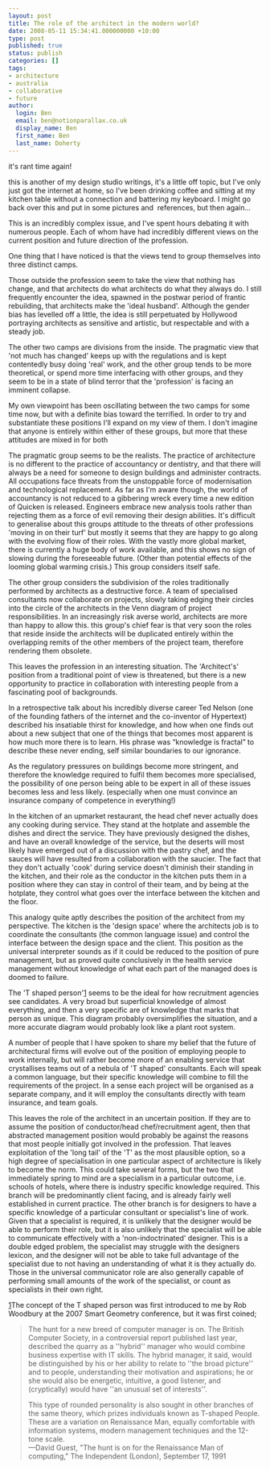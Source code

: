 ```yaml
---
layout: post
title: The role of the architect in the modern world?
date: 2008-05-11 15:34:41.000000000 +10:00
type: post
published: true
status: publish
categories: []
tags:
- architecture
- australia
- collaborative
- future
author:
  login: Ben
  email: ben@notionparallax.co.uk
  display_name: Ben
  first_name: Ben
  last_name: Doherty
---
```

<p>it's rant time again!</p>
<p>this is another of my design studio writings, it's a little off topic, but I've only just got the internet at home, so I've been drinking coffee and sitting at my kitchen table without a connection and battering my keyboard. I might go back over this and put in some pictures and  references, but then again...<!--more--></p>
<p>This is an incredibly complex issue, and I've spent hours debating it with numerous people. Each of whom have had incredibly different views on the current position and future direction of the profession.</p>
<p>One thing that I have noticed is that the views tend to group themselves into three distinct camps.</p>
<p>Those outside the profession seem to take the view that nothing has change, and that architects do what architects do what they always do. I still frequently encounter the idea, spawned in the postwar  period of frantic rebuilding, that architects make the 'ideal husband'. Although the gender bias has levelled off a little, the idea is still perpetuated by Hollywood portraying architects as sensitive and artistic, but respectable and with a steady job.</p>
<p>The other two camps are divisions from the inside. The pragmatic view that 'not much has changed' keeps up with the regulations and is kept contentedly busy doing 'real' work, and the other group tends to be more theoretical, or spend more time interfacing with other groups, and they seem to be in a state of blind terror that the 'profession' is facing an imminent collapse.</p>
<p>My own viewpoint has been oscillating between the two camps for some time now, but with a definite bias toward the terrified. In order to try and substantiate these positions I'll expand on my view of them. I don't imagine that anyone is entirely within either of these groups, but more that these attitudes are mixed in for both</p>
<p>The pragmatic group seems to be the realists. The practice of architecture is no different to the practice of accountancy or dentistry, and that there will always be a need for someone to design buildings and administer contracts. All occupations face threats from the unstoppable force of modernisation and technological replacement. As far as I'm aware though, the world of accountancy is not reduced to a gibbering wreck every time a new edition of Quicken is released. Engineers embrace new analysis tools rather than rejecting them as a force of evil removing their design abilities. It's difficult to generalise about this groups attitude to the threats of other professions 'moving in on their turf' but mostly it seems that they are happy to go along with the evolving flow of their roles. With the vastly more global market, there is currently a huge body of work available, and this shows no sign of slowing during the foreseeable future. (Other than potential effects of the looming global warming crisis.) This group considers itself safe.</p>
<p>The other group considers the subdivision of the roles traditionally performed by architects as a destructive force. A team of specialised consultants now collaborate on projects, slowly taking edging their circles into the circle of the architects in the Venn diagram of project responsibilities. In an increasingly risk averse world, architects are more than happy to allow this. this group's chief fear is that very soon the roles that reside inside the architects will be duplicated entirely within the overlapping remits of the other members of the project team, therefore rendering them obsolete.</p>
<p>This leaves the profession in an interesting situation. The 'Architect's' position from a traditional point of view is threatened, but there is a new opportunity to practice in collaboration with interesting people from a fascinating pool of backgrounds.</p>
<p>In a retrospective talk about his incredibly diverse career Ted Nelson (one of the founding fathers of the internet and the co-inventor of Hypertext) described his insatiable thirst for knowledge, and how when one finds out about a new subject that one of the things that becomes most apparent is how much more there is to learn. His phrase was “knowledge is fractal” to describe these never ending, self similar boundaries to our ignorance.</p>
<p>As the regulatory pressures on buildings become more stringent, and therefore the knowledge required to fulfil them becomes more specialised, the possibility of one person being able to be expert in all of these issues becomes less and less likely. (especially when one must convince an insurance company of competence in everything!)</p>
<p>In the kitchen of an upmarket restaurant, the head chef never actually does any cooking during service. They stand at the hotplate and assemble the dishes and direct the service. They have previously designed the dishes, and have an overall knowledge of the service, but the deserts will most likely have emerged out of a discussion with the pastry chef, and the sauces will have resulted from a collaboration with the saucier. The fact that they don't actually 'cook' during service doesn't diminish their standing in the kitchen, and their role as the conductor in the kitchen puts them in a position where they can stay in control of their team, and by being at the hotplate, they control what goes over the interface between the kitchen and the floor.</p>
<p>This analogy quite aptly describes the position of the architect from my perspective. The kitchen is the 'design space' where the architects job is to coordinate the consultants (the common language issue) and control the interface between the design space and the client. This position as the universal interpreter sounds as if it could be reduced to the position of pure management, but as proved quite conclusively in the health service management without knowledge of what each part of the managed does is doomed to failure.</p>
<p>The 'T shaped person'<a href="http://wiki.sial.rmit.edu.au/student/DigitalAntipodes/BdRoleOfTheArchitect/#sdfootnote1sym" class="sdfootnoteanc">1</a> seems to be the ideal for how recruitment agencies see candidates. A very broad but superficial knowledge of almost everything, and then a very specific are of knowledge that marks that person as unique. This diagram probably oversimplifies the situation, and a more accurate diagram would probably look like a plant root system.</p>
<p>A number of people that I have spoken to share my belief that the future of architectural firms will evolve out of the position of employing people to work internally, but will rather become more of an enabling service that crystallises teams out of a nebula of 'T shaped' consultants. Each will speak a common language, but their specific knowledge will combine to fill the requirements of the project. In a sense each project will be organised as a separate company, and it will employ the consultants directly with team insurance, and team goals.</p>
<p>This leaves the role of the architect in an uncertain position. If they are to assume the position of conductor/head chef/recruitment agent, then that abstracted management position would probably be against the reasons that most people initially got involved in the profession. That leaves exploitation of the 'long tail' of the 'T' as the most plausible option, so a high degree of specialisation in one particular aspect of architecture is likely to become the norm. This could take several forms, but the two that immediately spring to mind are a specialism in a particular outcome, i.e. schools of hotels, where there is industry specific knowledge required. This branch will be predominantly client facing, and is already fairly well established in current practice. The other branch is for designers to have a specific knowledge of a particular consultant or specialist's line of work. Given that a specialist is required, it is unlikely that the designer would be able to perform their role, but it is also unlikely that the specialist will be able to communicate effectively with a 'non-indoctrinated' designer. This is a double edged problem, the specialist may struggle with the designers lexicon, and the designer will not be able to take full advantage of the specialist due to not having an understanding of what it is they actually do. Those in the universal communicator role are also generally capable of performing small amounts of the work of the specialist, or count as specialists in their own right.</p>
<p><a href="http://wiki.sial.rmit.edu.au/student/DigitalAntipodes/BdRoleOfTheArchitect/#sdfootnote1anc" class="sdfootnotesym">1</a>The 	concept of the T shaped person was first introduced to me by Rob 	Woodbury at the 2007 Smart Geometry conference, but it was first coined;</p>
<blockquote><p> The hunt for a new breed of computer manager is on. The British Computer Society, in a controversial report published last year, described the quarry as a ''hybrid'' manager who would combine business expertise with IT skills. The hybrid manager, it said, would be distinguished by his or her ability to relate to ''the broad picture'' and to people, understanding their motivation and aspirations; he or she would also be energetic, intuitive, a good listener, and (cryptically) would have ''an unusual set of interests''.</p>
<p>This type of rounded personality is also sought in other branches of the same theory, which prizes individuals known as T-shaped People. These are a variation on Renaissance Man, equally comfortable with information systems, modern management techniques and the 12-tone scale.<br />
—David Guest, "The hunt is on for the Renaissance Man of computing," The Independent (London), September 17, 1991</p></blockquote>
<p><a title="root" class="sia-title" name="root"></a></p>
